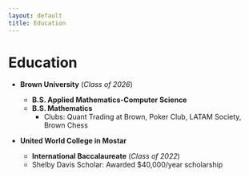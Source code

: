 ```yaml
---
layout: default
title: Education
---
```


# Education

- **Brown University** (_Class of 2026_)
  
  - **B.S. Applied Mathematics-Computer Science** 
  - **B.S. Mathematics**
      - Clubs: Quant Trading at Brown, Poker Club, LATAM Society, Brown Chess



- **United World College in Mostar**
  
  - **International Baccalaureate** (_Class of 2022_)
  - Shelby Davis Scholar: Awarded $40,000/year scholarship
